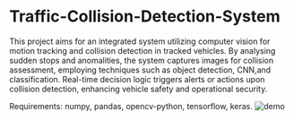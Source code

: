 # Traffic-Collision-Detection-System
This project aims for an integrated system utilizing computer vision for motion tracking and collision detection in tracked vehicles. By analysing sudden stops and anomalities, the system captures images for collision assessment, employing techniques such as object detection, CNN,and classification. Real-time decision logic triggers alerts or actions upon collision detection, enhancing vehicle safety and operational security.

Requirements:
numpy,
pandas,
opencv-python,
tensorflow,
keras.
![demo](https://github.com/Rajkumar-Gunasekaran/Traffic-Collision-Detection-System/assets/96935976/682ba0fd-e7f6-46bb-964b-3344d38d56eb)
